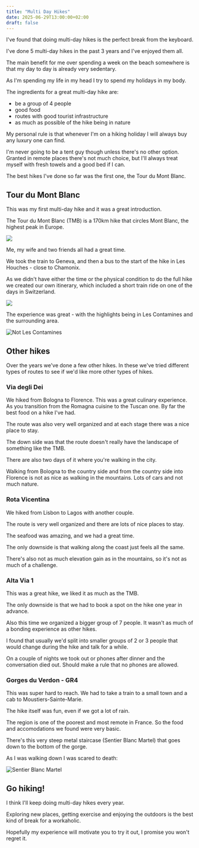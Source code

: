 ```yaml
---
title: "Multi Day Hikes"
date: 2025-06-29T13:00:00+02:00
draft: false
---
```


I've found that doing multi-day hikes is the perfect break from the keyboard.

I've done 5 multi-day hikes in the past 3 years and I've enjoyed them all.

The main benefit for me over spending a week on the beach somewhere is that my day to day is already very sedentary.

As I'm spending my life in my head I try to spend my holidays in my body.


The ingredients for a great multi-day hike are:

- be a group of 4 people
- good food
- routes with good tourist infrastructure
- as much as possible of the hike being in nature


My personal rule is that whenever I'm on a hiking holiday I will always buy any luxury one can find.

I'm never going to be a tent guy though unless there's no other option. Granted in remote places there's not much choice, but I'll always treat myself with fresh towels and a good bed if I can.

The best hikes I've done so far was the first one, the Tour du Mont Blanc.

## Tour du Mont Blanc

This was my first multi-day hike and it was a great introduction.

The Tour du Mont Blanc (TMB) is a 170km hike that circles Mont Blanc, the highest peak in Europe.

![](/multi-day-hikes/tmb-route.png)

Me, my wife and two friends all had a great time.

We took the train to Geneva, and then a bus to the start of the hike in Les Houches - close to Chamonix.

As we didn't have either the time or the physical condition to do the full hike we created our own itinerary, which included a short train ride on one of the days in Switzerland.

![](/multi-day-hikes/tmb-plan.png)

The experience was great - with the highlights being in Les Contamines and the surrounding area.

![Not Les Contamines](/multi-day-hikes/tmb-scenery.png)

## Other hikes

Over the years we've done a few other hikes. In these we've tried different types of routes to see if we'd like more other types of hikes.

### Via degli Dei

We hiked from Bologna to Florence. This was a great culinary experience. As you transition from the Romagna cuisine to the Tuscan one. By far the best food on a hike I've had.

The route was also very well organized and at each stage there was a nice place to stay.

The down side was that the route doesn't really have the landscape of something like the TMB.

There are also two days of it where you're walking in the city.

Walking from Bologna to the country side and from the country side into Florence is not as nice as walking in the mountains. Lots of cars and not much nature.

### Rota Vicentina

We hiked from Lisbon to Lagos with another couple.

The route is very well organized and there are lots of nice places to stay.

The seafood was amazing, and we had a great time.

The only downside is that walking along the coast just feels all the same.

There's also not as much elevation gain as in the mountains, so it's not as much of a challenge.


### Alta Via 1

This was a great hike, we liked it as much as the TMB.

The only downside is that we had to book a spot on the hike one year in advance.

Also this time we organized a bigger group of 7 people. It wasn't as much of a bonding experience as other hikes.

I found that usually we'd split into smaller groups of 2 or 3 people that would change during the hike and talk for a while.

On a couple of nights we took out or phones after dinner and the conversation died out. Should make a rule that no phones are allowed.

### Gorges du Verdon - GR4

This was super hard to reach. We had to take a train to a small town and a cab to Moustiers-Sainte-Marie.

The hike itself was fun, even if we got a lot of rain.

The region is one of the poorest and most remote in France. So the food and accomodations we found were very basic.

There's this very steep metal staircase (Sentier Blanc Martel) that goes down to the bottom of the gorge.

As I was walking down I was scared to death:

![Sentier Blanc Martel](/multi-day-hikes/gorges-sentier-blanc-martel.png)

## Go hiking!

I think I'll keep doing multi-day hikes every year.

Exploring new places, getting exercise and enjoying the outdoors is the best kind of break for a workaholic.

Hopefully my experience will motivate you to try it out, I promise you won't regret it.
